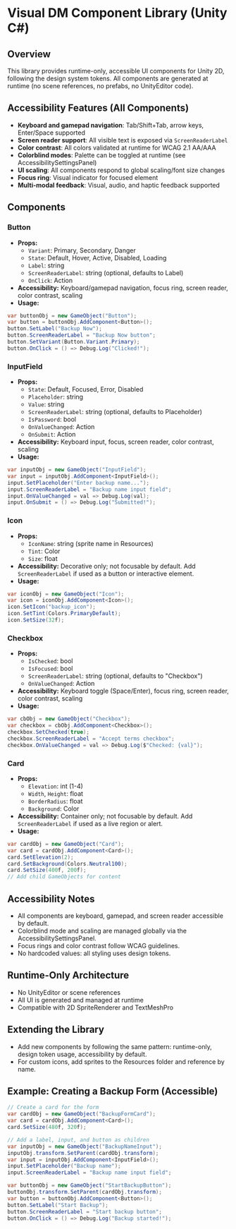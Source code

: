 # Visual DM Component Library (Unity C#)

## Overview
This library provides runtime-only, accessible UI components for Unity 2D, following the design system tokens. All components are generated at runtime (no scene references, no prefabs, no UnityEditor code).

## Accessibility Features (All Components)
- **Keyboard and gamepad navigation**: Tab/Shift+Tab, arrow keys, Enter/Space supported
- **Screen reader support**: All visible text is exposed via `ScreenReaderLabel`
- **Color contrast**: All colors validated at runtime for WCAG 2.1 AA/AAA
- **Colorblind modes**: Palette can be toggled at runtime (see AccessibilitySettingsPanel)
- **UI scaling**: All components respond to global scaling/font size changes
- **Focus ring**: Visual indicator for focused element
- **Multi-modal feedback**: Visual, audio, and haptic feedback supported

## Components

### Button
- **Props:**
  - `Variant`: Primary, Secondary, Danger
  - `State`: Default, Hover, Active, Disabled, Loading
  - `Label`: string
  - `ScreenReaderLabel`: string (optional, defaults to Label)
  - `OnClick`: Action
- **Accessibility:** Keyboard/gamepad navigation, focus ring, screen reader, color contrast, scaling
- **Usage:**
```csharp
var buttonObj = new GameObject("Button");
var button = buttonObj.AddComponent<Button>();
button.SetLabel("Backup Now");
button.ScreenReaderLabel = "Backup Now button";
button.SetVariant(Button.Variant.Primary);
button.OnClick = () => Debug.Log("Clicked!");
```

### InputField
- **Props:**
  - `State`: Default, Focused, Error, Disabled
  - `Placeholder`: string
  - `Value`: string
  - `ScreenReaderLabel`: string (optional, defaults to Placeholder)
  - `IsPassword`: bool
  - `OnValueChanged`: Action<string>
  - `OnSubmit`: Action
- **Accessibility:** Keyboard input, focus, screen reader, color contrast, scaling
- **Usage:**
```csharp
var inputObj = new GameObject("InputField");
var input = inputObj.AddComponent<InputField>();
input.SetPlaceholder("Enter backup name...");
input.ScreenReaderLabel = "Backup name input field";
input.OnValueChanged = val => Debug.Log(val);
input.OnSubmit = () => Debug.Log("Submitted!");
```

### Icon
- **Props:**
  - `IconName`: string (sprite name in Resources)
  - `Tint`: Color
  - `Size`: float
- **Accessibility:** Decorative only; not focusable by default. Add `ScreenReaderLabel` if used as a button or interactive element.
- **Usage:**
```csharp
var iconObj = new GameObject("Icon");
var icon = iconObj.AddComponent<Icon>();
icon.SetIcon("backup_icon");
icon.SetTint(Colors.PrimaryDefault);
icon.SetSize(32f);
```

### Checkbox
- **Props:**
  - `IsChecked`: bool
  - `IsFocused`: bool
  - `ScreenReaderLabel`: string (optional, defaults to "Checkbox")
  - `OnValueChanged`: Action<bool>
- **Accessibility:** Keyboard toggle (Space/Enter), focus ring, screen reader, color contrast, scaling
- **Usage:**
```csharp
var cbObj = new GameObject("Checkbox");
var checkbox = cbObj.AddComponent<Checkbox>();
checkbox.SetChecked(true);
checkbox.ScreenReaderLabel = "Accept terms checkbox";
checkbox.OnValueChanged = val => Debug.Log($"Checked: {val}");
```

### Card
- **Props:**
  - `Elevation`: int (1-4)
  - `Width`, `Height`: float
  - `BorderRadius`: float
  - `Background`: Color
- **Accessibility:** Container only; not focusable by default. Add `ScreenReaderLabel` if used as a live region or alert.
- **Usage:**
```csharp
var cardObj = new GameObject("Card");
var card = cardObj.AddComponent<Card>();
card.SetElevation(2);
card.SetBackground(Colors.Neutral100);
card.SetSize(400f, 200f);
// Add child GameObjects for content
```

## Accessibility Notes
- All components are keyboard, gamepad, and screen reader accessible by default.
- Colorblind mode and scaling are managed globally via the AccessibilitySettingsPanel.
- Focus rings and color contrast follow WCAG guidelines.
- No hardcoded values: all styling uses design tokens.

## Runtime-Only Architecture
- No UnityEditor or scene references
- All UI is generated and managed at runtime
- Compatible with 2D SpriteRenderer and TextMeshPro

## Extending the Library
- Add new components by following the same pattern: runtime-only, design token usage, accessibility by default.
- For custom icons, add sprites to the Resources folder and reference by name.

## Example: Creating a Backup Form (Accessible)
```csharp
// Create a card for the form
var cardObj = new GameObject("BackupFormCard");
var card = cardObj.AddComponent<Card>();
card.SetSize(480f, 320f);

// Add a label, input, and button as children
var inputObj = new GameObject("BackupNameInput");
inputObj.transform.SetParent(cardObj.transform);
var input = inputObj.AddComponent<InputField>();
input.SetPlaceholder("Backup name");
input.ScreenReaderLabel = "Backup name input field";

var buttonObj = new GameObject("StartBackupButton");
buttonObj.transform.SetParent(cardObj.transform);
var button = buttonObj.AddComponent<Button>();
button.SetLabel("Start Backup");
button.ScreenReaderLabel = "Start backup button";
button.OnClick = () => Debug.Log("Backup started!");
``` 